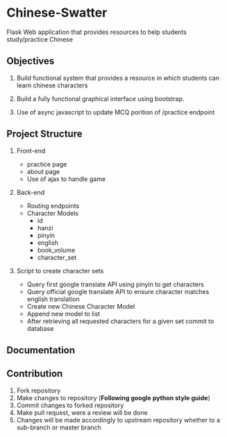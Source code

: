 # Chinese-Swatter

Flask Web application that provides resources to help students study/practice Chinese 

## Objectives

1. Build functional system that provides a resource in which students can learn chinese characters

2. Build a fully functional graphical interface using bootstrap. 

3. Use of async javascript to update MCQ porition of /practice endpoint

## Project Structure

1. Front-end
    - practice page
    - about page
    - Use of ajax to handle game

2. Back-end
    - Routing endpoints
    - Character Models
        - id
        - hanzi
        - pinyin
        - english
        - book_volume
        - character_set

3. Script to create character sets
    - Query first google translate API using pinyin to get characters
    - Query official google translate API to ensure character matches english translation
    - Create new Chinese Character Model 
    - Append new model to list
    - After retrieving all requested characters for a given set commit to database

## Documentation 

## Contribution 

1. Fork repository
2. Make changes to repository (**Following google python style guide**)
3. Commit changes to forked repository
4. Make pull request, were a review will be done
5. Changes will be made accordingly to upstream repository whether to a sub-branch or master branch 



